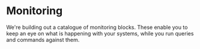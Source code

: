 # Monitoring

We're building out a catalogue of monitoring blocks. These enable you to keep an eye on what is happening with your systems, while you run queries and commands against them.
